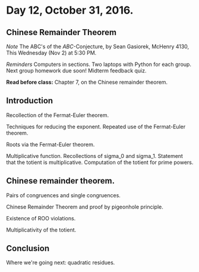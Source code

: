 # Day 12,  October 31, 2016.
## Chinese Remainder Theorem

*Note* The ABC's of the $ABC$-Conjecture, by Sean Gasiorek, McHenry 4130, This Wednesday (Nov 2) at 5:30 PM.

*Reminders*  Computers in sections.  Two laptops with Python for each group.  Next group homework due soon!  Midterm feedback quiz.

**Read before class:**  Chapter 7, on the Chinese remainder theorem.

## Introduction

Recollection of the Fermat-Euler theorem.  

Techniques for reducing the exponent.  Repeated use of the Fermat-Euler theorem.

Roots via the Fermat-Euler theorem.

Multiplicative function.  Recollections of sigma_0 and sigma_1.  Statement that the totient is multiplicative.  Computation of the totient for prime powers.

## Chinese remainder theorem.

Pairs of congruences and single congruences.

Chinese Remainder Theorem and proof by pigeonhole principle.

Existence of ROO violations.

Multiplicativity of the totient.

## Conclusion

Where we're going next:  quadratic residues.
